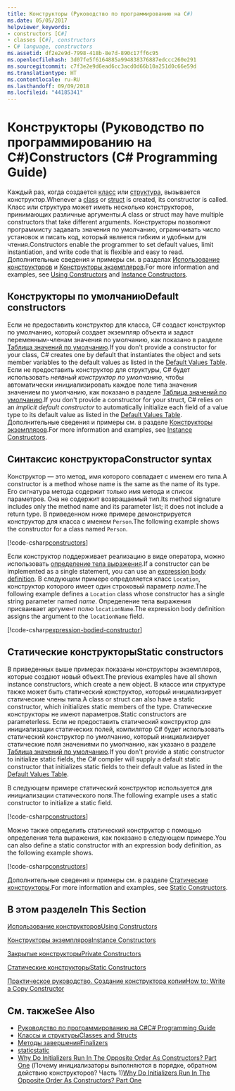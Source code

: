 ```yaml
---
title: Конструкторы (Руководство по программированию на C#)
ms.date: 05/05/2017
helpviewer_keywords:
- constructors [C#]
- classes [C#], constructors
- C# language, constructors
ms.assetid: df2e2e9d-7998-418b-8e7d-890c17ff6c95
ms.openlocfilehash: 3d07fe5f6164885a994838376887edccc260e291
ms.sourcegitcommit: c7f3e2e9d6ead6cc3acd0d66b10a251d0c66e59d
ms.translationtype: HT
ms.contentlocale: ru-RU
ms.lasthandoff: 09/09/2018
ms.locfileid: "44185341"
---
```

# <a name="constructors-c-programming-guide"></a><span data-ttu-id="a2d50-102">Конструкторы (Руководство по программированию на C#)</span><span class="sxs-lookup"><span data-stu-id="a2d50-102">Constructors (C# Programming Guide)</span></span>
<span data-ttu-id="a2d50-103">Каждый раз, когда создается [класс](../../../csharp/language-reference/keywords/class.md) или [структура](../../../csharp/language-reference/keywords/struct.md), вызывается конструктор.</span><span class="sxs-lookup"><span data-stu-id="a2d50-103">Whenever a [class](../../../csharp/language-reference/keywords/class.md) or [struct](../../../csharp/language-reference/keywords/struct.md) is created, its constructor is called.</span></span> <span data-ttu-id="a2d50-104">Класс или структура может иметь несколько конструкторов, принимающих различные аргументы.</span><span class="sxs-lookup"><span data-stu-id="a2d50-104">A class or struct may have multiple constructors that take different arguments.</span></span> <span data-ttu-id="a2d50-105">Конструкторы позволяют программисту задавать значения по умолчанию, ограничивать число установок и писать код, который является гибким и удобным для чтения.</span><span class="sxs-lookup"><span data-stu-id="a2d50-105">Constructors enable the programmer to set default values, limit instantiation, and write code that is flexible and easy to read.</span></span> <span data-ttu-id="a2d50-106">Дополнительные сведения и примеры см. в разделах [Использование конструкторов](../../../csharp/programming-guide/classes-and-structs/using-constructors.md) и [Конструкторы экземпляров](../../../csharp/programming-guide/classes-and-structs/instance-constructors.md).</span><span class="sxs-lookup"><span data-stu-id="a2d50-106">For more information and examples, see [Using Constructors](../../../csharp/programming-guide/classes-and-structs/using-constructors.md) and [Instance Constructors](../../../csharp/programming-guide/classes-and-structs/instance-constructors.md).</span></span>  

## <a name="default-constructors"></a><span data-ttu-id="a2d50-107">Конструкторы по умолчанию</span><span class="sxs-lookup"><span data-stu-id="a2d50-107">Default constructors</span></span>
  
<span data-ttu-id="a2d50-108">Если не предоставить конструктор для класса, C# создаст конструктор по умолчанию, который создает экземпляр объекта и задаст переменным-членам значения по умолчанию, как показано в разделе [Таблица значений по умолчанию](../../../csharp/language-reference/keywords/default-values-table.md).</span><span class="sxs-lookup"><span data-stu-id="a2d50-108">If you don't provide a constructor for your class, C# creates one by default that instantiates the object and sets member variables to the default values as listed in the [Default Values Table](../../../csharp/language-reference/keywords/default-values-table.md).</span></span> <span data-ttu-id="a2d50-109">Если не предоставить конструктор для структуры, C# будет использовать *неявный конструктор по умолчанию*, чтобы автоматически инициализировать каждое поле типа значения значением по умолчанию, как показано в разделе [Таблица значений по умолчанию](../../../csharp/language-reference/keywords/default-values-table.md).</span><span class="sxs-lookup"><span data-stu-id="a2d50-109">If you don't provide a constructor for your struct, C# relies on an *implicit default constructor* to automatically initialize each field of a value type to its default value as listed in the [Default Values Table](../../../csharp/language-reference/keywords/default-values-table.md).</span></span> <span data-ttu-id="a2d50-110">Дополнительные сведения и примеры см. в разделе [Конструкторы экземпляров](../../../csharp/programming-guide/classes-and-structs/instance-constructors.md).</span><span class="sxs-lookup"><span data-stu-id="a2d50-110">For more information and examples, see [Instance Constructors](../../../csharp/programming-guide/classes-and-structs/instance-constructors.md).</span></span>  

## <a name="constructor-syntax"></a><span data-ttu-id="a2d50-111">Синтаксис конструктора</span><span class="sxs-lookup"><span data-stu-id="a2d50-111">Constructor syntax</span></span>

<span data-ttu-id="a2d50-112">Конструктор — это метод, имя которого совпадает с именем его типа.</span><span class="sxs-lookup"><span data-stu-id="a2d50-112">A constructor is a method whose name is the same as the name of its type.</span></span> <span data-ttu-id="a2d50-113">Его сигнатура метода содержит только имя метода и список параметров. Она не содержит возвращаемый тип.</span><span class="sxs-lookup"><span data-stu-id="a2d50-113">Its method signature includes only the method name and its parameter list; it does not include a return type.</span></span> <span data-ttu-id="a2d50-114">В приведенном ниже примере демонстрируется конструктор для класса с именем `Person`.</span><span class="sxs-lookup"><span data-stu-id="a2d50-114">The following example shows the constructor for a class named `Person`.</span></span>

[!code-csharp[constructors](../../../../samples/snippets/csharp/programming-guide/classes-and-structs/constructors1.cs#1)]  

<span data-ttu-id="a2d50-115">Если конструктор поддерживает реализацию в виде оператора, можно использовать [определение тела выражения](../statements-expressions-operators/expression-bodied-members.md).</span><span class="sxs-lookup"><span data-stu-id="a2d50-115">If a constructor can be implemented as a single statement, you can use an [expression body definition](../statements-expressions-operators/expression-bodied-members.md).</span></span> <span data-ttu-id="a2d50-116">В следующем примере определяется класс `Location`, конструктор которого имеет один строковый параметр *name*.</span><span class="sxs-lookup"><span data-stu-id="a2d50-116">The following example defines a `Location` class whose constructor has a single string parameter named *name*.</span></span> <span data-ttu-id="a2d50-117">Определение тела выражения присваивает аргумент полю `locationName`.</span><span class="sxs-lookup"><span data-stu-id="a2d50-117">The expression body definition assigns the argument to the `locationName` field.</span></span>

[!code-csharp[expression-bodied-constructor](../../../../samples/snippets/csharp/programming-guide/classes-and-structs/expr-bodied-ctor.cs#1)]  

## <a name="static-constructors"></a><span data-ttu-id="a2d50-118">Статические конструкторы</span><span class="sxs-lookup"><span data-stu-id="a2d50-118">Static constructors</span></span>

<span data-ttu-id="a2d50-119">В приведенных выше примерах показаны конструкторы экземпляров, которые создают новый объект.</span><span class="sxs-lookup"><span data-stu-id="a2d50-119">The previous examples have all shown instance constructors, which create a new object.</span></span> <span data-ttu-id="a2d50-120">В классе или структуре также может быть статический конструктор, который инициализирует статические члены типа.</span><span class="sxs-lookup"><span data-stu-id="a2d50-120">A class or struct can also have a static constructor, which initializes static members of the type.</span></span>  <span data-ttu-id="a2d50-121">Статические конструкторы не имеют параметров.</span><span class="sxs-lookup"><span data-stu-id="a2d50-121">Static constructors are parameterless.</span></span> <span data-ttu-id="a2d50-122">Если не предоставить статический конструктор для инициализации статических полей, компилятор C# будет использовать статический конструктор по умолчанию, который инициализирует статические поля значениями по умолчанию, как указано в разделе [Таблица значений по умолчанию](../../../csharp/language-reference/keywords/default-values-table.md).</span><span class="sxs-lookup"><span data-stu-id="a2d50-122">If you don't provide a static constructor to initialize static fields, the C# compiler will supply a default static constructor that initializes static fields to their default value as listed in the [Default Values Table](../../../csharp/language-reference/keywords/default-values-table.md).</span></span> 

<span data-ttu-id="a2d50-123">В следующем примере статический конструктор используется для инициализации статического поля.</span><span class="sxs-lookup"><span data-stu-id="a2d50-123">The following example uses a static constructor to initialize a static field.</span></span>

[!code-csharp[constructors](../../../../samples/snippets/csharp/programming-guide/classes-and-structs/constructors1.cs#2)]  

<span data-ttu-id="a2d50-124">Можно также определить статический конструктор с помощью определения тела выражения, как показано в следующем примере.</span><span class="sxs-lookup"><span data-stu-id="a2d50-124">You can also define a static constructor with an expression body definition, as the following example shows.</span></span> 

[!code-csharp[constructors](../../../../samples/snippets/csharp/programming-guide/classes-and-structs/constructors1.cs#3)]  

<span data-ttu-id="a2d50-125">Дополнительные сведения и примеры см. в разделе [Статические конструкторы](../../../csharp/programming-guide/classes-and-structs/static-constructors.md).</span><span class="sxs-lookup"><span data-stu-id="a2d50-125">For more information and examples, see [Static Constructors](../../../csharp/programming-guide/classes-and-structs/static-constructors.md).</span></span>  
  
## <a name="in-this-section"></a><span data-ttu-id="a2d50-126">В этом разделе</span><span class="sxs-lookup"><span data-stu-id="a2d50-126">In This Section</span></span>  
 [<span data-ttu-id="a2d50-127">Использование конструкторов</span><span class="sxs-lookup"><span data-stu-id="a2d50-127">Using Constructors</span></span>](../../../csharp/programming-guide/classes-and-structs/using-constructors.md)  
  
 [<span data-ttu-id="a2d50-128">Конструкторы экземпляров</span><span class="sxs-lookup"><span data-stu-id="a2d50-128">Instance Constructors</span></span>](../../../csharp/programming-guide/classes-and-structs/instance-constructors.md)  
  
 [<span data-ttu-id="a2d50-129">Закрытые конструкторы</span><span class="sxs-lookup"><span data-stu-id="a2d50-129">Private Constructors</span></span>](../../../csharp/programming-guide/classes-and-structs/private-constructors.md)  
  
 [<span data-ttu-id="a2d50-130">Статические конструкторы</span><span class="sxs-lookup"><span data-stu-id="a2d50-130">Static Constructors</span></span>](../../../csharp/programming-guide/classes-and-structs/static-constructors.md)  
  
 [<span data-ttu-id="a2d50-131">Практическое руководство. Создание конструктора копии</span><span class="sxs-lookup"><span data-stu-id="a2d50-131">How to: Write a Copy Constructor</span></span>](../../../csharp/programming-guide/classes-and-structs/how-to-write-a-copy-constructor.md)  
  
## <a name="see-also"></a><span data-ttu-id="a2d50-132">См. также</span><span class="sxs-lookup"><span data-stu-id="a2d50-132">See Also</span></span>

- [<span data-ttu-id="a2d50-133">Руководство по программированию на C#</span><span class="sxs-lookup"><span data-stu-id="a2d50-133">C# Programming Guide</span></span>](../../../csharp/programming-guide/index.md)  
- [<span data-ttu-id="a2d50-134">Классы и структуры</span><span class="sxs-lookup"><span data-stu-id="a2d50-134">Classes and Structs</span></span>](../../../csharp/programming-guide/classes-and-structs/index.md)  
- [<span data-ttu-id="a2d50-135">Методы завершения</span><span class="sxs-lookup"><span data-stu-id="a2d50-135">Finalizers</span></span>](../../../csharp/programming-guide/classes-and-structs/destructors.md)  
- [<span data-ttu-id="a2d50-136">static</span><span class="sxs-lookup"><span data-stu-id="a2d50-136">static</span></span>](../../../csharp/language-reference/keywords/static.md)  
- <span data-ttu-id="a2d50-137">[Why Do Initializers Run In The Opposite Order As Constructors? Part One](https://blogs.msdn.microsoft.com/ericlippert/2008/02/15/why-do-initializers-run-in-the-opposite-order-as-constructors-part-one) (Почему инициализаторы выполняются в порядке, обратном действию конструкторов? Часть 1)</span><span class="sxs-lookup"><span data-stu-id="a2d50-137">[Why Do Initializers Run In The Opposite Order As Constructors? Part One](https://blogs.msdn.microsoft.com/ericlippert/2008/02/15/why-do-initializers-run-in-the-opposite-order-as-constructors-part-one)</span></span>
